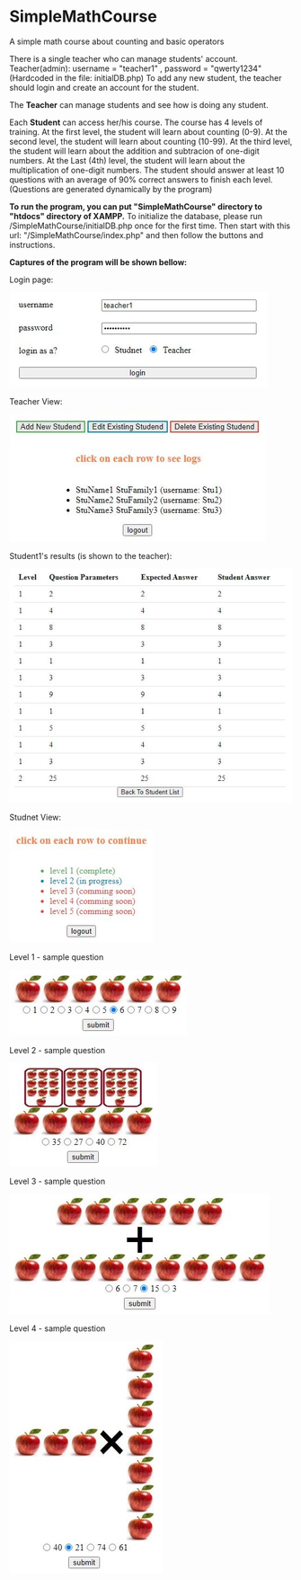 # SimpleMathCourse
A simple math course about counting and basic operators

There is a single teacher who can manage students' account.
Teacher(admin): username = "teacher1" , password = "qwerty1234"  (Hardcoded in the file: initialDB.php)
To add any new student, the teacher should login and create an account for the student.

The **Teacher** can manage students and see how is doing any student.

Each **Student** can access her/his course. The course has 4 levels of training. At the first level, the student will learn about counting (0-9). At the second level, the student will learn about counting (10-99). At the third level, the student will learn about the addition and subtracion of one-digit numbers. At the Last (4th) level, the student will learn about the multiplication of one-digit numbers.
The student should answer at least 10 questions with an average of 90% correct answers to finish each level. (Questions are generated dynamically by the program)

**To run the program, you can put "SimpleMathCourse" directory to "htdocs" directory of XAMPP.**
To initialize the database, please run /SimpleMathCourse/initialDB.php  once for the first time.
Then start with this url: "/SimpleMathCourse/index.php" and then follow the buttons and instructions.

**Captures of the program will be shown bellow:**

Login page:

![login](https://github.com/SabaFathi/SimpleMathCourse/blob/main/Captures/login.JPG?raw=true)

Teacher View:

![teacher](https://github.com/SabaFathi/SimpleMathCourse/blob/main/Captures/TeacherView.JPG?raw=true)

Student1's results (is shown to the teacher):

![student's result](https://github.com/SabaFathi/SimpleMathCourse/blob/main/Captures/Student1Results.JPG?raw=true)

Studnet View:

![student](https://github.com/SabaFathi/SimpleMathCourse/blob/main/Captures/StudentView_Courses.JPG?raw=true)

Level 1 - sample question

![level1](https://github.com/SabaFathi/SimpleMathCourse/blob/main/Captures/StudentView_Level1.JPG?raw=true)

Level 2 - sample question

![level2](https://github.com/SabaFathi/SimpleMathCourse/blob/main/Captures/StudentView_Level2.JPG?raw=true)

Level 3 - sample question

![level3](https://github.com/SabaFathi/SimpleMathCourse/blob/main/Captures/StudentView_Level3.JPG?raw=true)

Level 4 - sample question

![level4](https://github.com/SabaFathi/SimpleMathCourse/blob/main/Captures/StudentView_Level4.JPG?raw=true)
